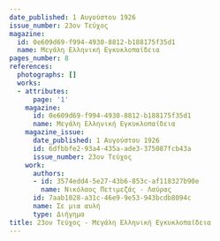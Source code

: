 ```yaml
---
date_published: 1 Αυγούστου 1926
issue_number: 23ον Τεύχος
magazine:
  id: 0e609d69-f994-4930-8812-b188175f35d1
  name: Μεγάλη Ελληνική Εγκυκλοπαίδεια
pages_number: 8
references:
  photographs: []
  works:
  - attributes:
      page: '1'
    magazine:
      id: 0e609d69-f994-4930-8812-b188175f35d1
      name: Μεγάλη Ελληνική Εγκυκλοπαίδεια
    magazine_issue:
      date_published: 1 Αυγούστου 1926
      id: 6dfbbfe2-93a4-435a-ade3-375087fcb43a
      issue_number: 23ον Τεύχος
    work:
      authors:
      - id: 3574edd4-5e27-43b6-853c-af118327b90e
        name: Νικόλαος Πετιμεζάς - Λαύρας
      id: 7aab1028-a31c-46e9-9e53-943bcdb8094c
      name: Σε μια αυλή
      type: Διήγημα
title: 23ον Τεύχος - Μεγάλη Ελληνική Εγκυκλοπαίδεια
---
```


